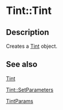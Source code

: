 # Tint::Tint

## Description

Creates a [Tint](https://learn.microsoft.com/windows/desktop/api/gdipluseffects/nl-gdipluseffects-tint) object.

## See also

[Tint](https://learn.microsoft.com/windows/desktop/api/gdipluseffects/nl-gdipluseffects-tint)

[Tint::SetParameters](https://learn.microsoft.com/windows/desktop/api/gdipluseffects/nf-gdipluseffects-tint-setparameters)

[TintParams](https://learn.microsoft.com/windows/desktop/api/gdipluseffects/ns-gdipluseffects-tintparams)